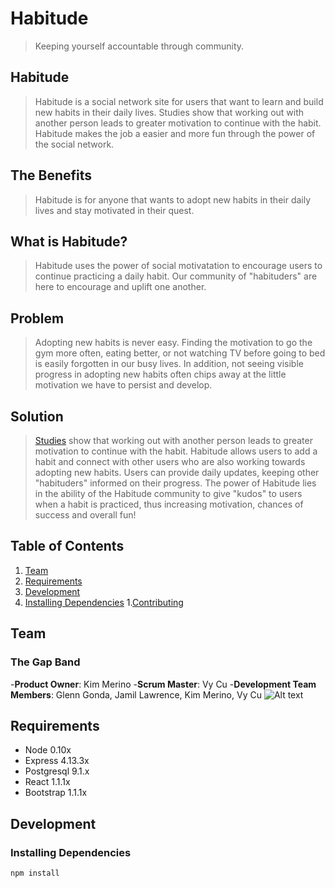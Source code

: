 

# Habitude #
> Keeping yourself accountable through community.

## Habitude ##
> Habitude is a social network site for users that want to learn and build new habits in their daily lives. Studies show that working out with another person leads to greater motivation to continue with the habit. Habitude makes the job a easier and more fun through the power of the social network.

## The Benefits ##
> Habitude is for anyone that wants to adopt new habits in their daily lives and stay motivated in their quest. 

## What is Habitude? ##
> Habitude uses the power of social motivatation to encourage users to continue practicing a daily habit. Our community of "habituders" are here to encourage and uplift one another.

## Problem ##
> Adopting new habits is never easy. Finding the motivation to go the gym more often, eating better, or not watching TV before going to bed is easily forgotten in our busy lives. In addition, not seeing visible progress in adopting new habits often chips away at the little motivation we have to persist and develop.

## Solution ##
> [Studies](#http://psychcentral.com/news/2012/05/30/exercising-with-a-partner-boosts-motivation/39421.html) show that working out with another person leads to greater motivation to continue with the habit. Habitude allows users to add a habit and connect with other users who are also working towards adopting new habits. Users can provide daily updates, keeping other "habituders" informed on their progress. The power of Habitude lies in the ability of the Habitude community to give "kudos" to users when a habit is practiced, thus increasing motivation, chances of success and overall fun!

## Table of Contents ##
 1. [Team](#team)
 1. [Requirements](#requirements)
 1. [Development](#development)
  1. [Installing Dependencies](#installing-dependencies)
 1.[Contributing](#contributing)

## Team ##
### The Gap Band ###
  -__Product Owner__: Kim Merino
  -__Scrum Master__: Vy Cu
  -__Development Team Members__: Glenn Gonda, Jamil Lawrence, Kim Merino, Vy Cu 
![Alt text](http://stream1.gifsoup.com/view1/1129039/gap-band-1-o.gif)


## Requirements
- Node 0.10x
- Express 4.13.3x 
- Postgresql 9.1.x
- React 1.1.1x
- Bootstrap 1.1.1x

## Development
### Installing Dependencies
```sh
npm install
```

